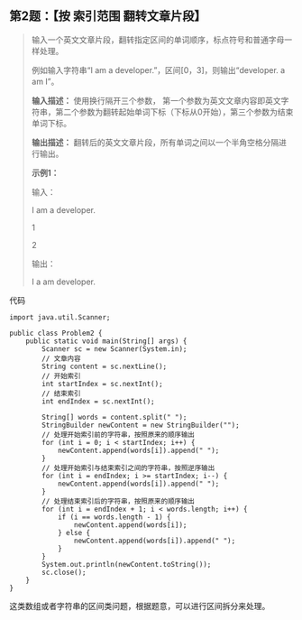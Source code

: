 ## 第2题：【按 索引范围 翻转文章片段】
>
> 输入一个英文文章片段，翻转指定区间的单词顺序，标点符号和普通字母一样处理。
> 
> 例如输入字符串“I am a developer.”，区间[0，3]，则输出“developer. a am I”。
>
> **输入描述：**
> 使用换行隔开三个参数，
> 第一个参数为英文文章内容即英文字符串，第二个参数为翻转起始单词下标（下标从0开始），第三个参数为结束单词下标。
>
> **输出描述：**
> 翻转后的英文文章片段，所有单词之间以一个半角空格分隔进行输出。
>
> **示例1：**
>
> 输入：
>
> I am a developer.
>
> 1
>
> 2
>
> 输出：
>
> I a am developer.

代码
```
import java.util.Scanner;

public class Problem2 {
    public static void main(String[] args) {
        Scanner sc = new Scanner(System.in);
        // 文章内容
        String content = sc.nextLine();
        // 开始索引
        int startIndex = sc.nextInt();
        // 结束索引
        int endIndex = sc.nextInt();
        
        String[] words = content.split(" ");
        StringBuilder newContent = new StringBuilder("");
        // 处理开始索引前的字符串，按照原来的顺序输出
        for (int i = 0; i < startIndex; i++) {
            newContent.append(words[i]).append(" ");
        }
        // 处理开始索引与结束索引之间的字符串，按照逆序输出
        for (int i = endIndex; i >= startIndex; i--) {
            newContent.append(words[i]).append(" ");
        }
        // 处理结束索引后的字符串，按照原来的顺序输出
        for (int i = endIndex + 1; i < words.length; i++) {
            if (i == words.length - 1) {
                newContent.append(words[i]);
            } else {
                newContent.append(words[i]).append(" ");
            }
        }
        System.out.println(newContent.toString());
        sc.close();
    }
}
```
这类数组或者字符串的区间类问题，根据题意，可以进行区间拆分来处理。
